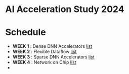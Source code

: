 AI Acceleration Study 2024
===

# Schedule
- **WEEK 1** : Dense DNN Accelerators [list](https://parkdongho.github.io/paper-review/archive/?tags=architecture,dense)
- **WEEK 2** : Flexible Dataflow [list](https://parkdongho.github.io/paper-review/archive/?tags=architecture,flex)
- **WEEK 3** : Sparse DNN Accelerators [list](https://parkdongho.github.io/paper-review/archive/?tags=architecture,sparse)
- **WEEK 4** : Network on Chip [list](https://parkdongho.github.io/paper-review/archive/?tags=architecture,noc)
- 
